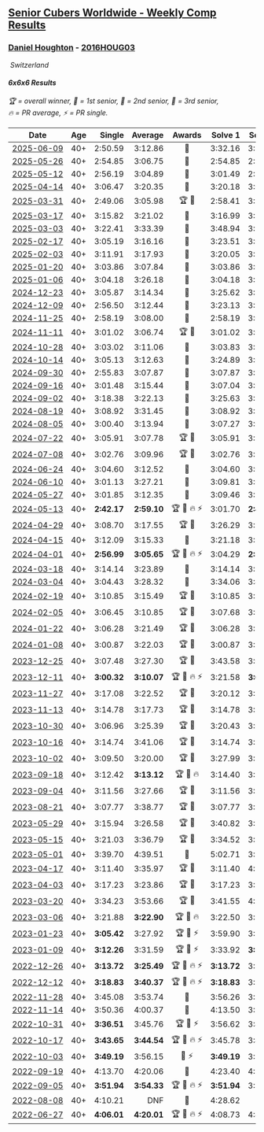 <style>table {white-space: nowrap;}</style>
<link rel="stylesheet" type="text/css" href="/scw-comp/css/flags.css" />

## [Senior Cubers Worldwide - Weekly Comp Results](/scw-comp/results/)
### [Daniel Houghton](README.md) - [2016HOUG03](https://www.worldcubeassociation.org/persons/2016HOUG03?event=666)

<i class="flag flag-CH" />&nbsp;Switzerland

#### 6x6x6 Results

<span style="white-space: nowrap;">🏆 = overall winner</span>, <span style="white-space: nowrap;">🥇 = 1st senior</span>, <span style="white-space: nowrap;">🥈 = 2nd senior</span>, <span style="white-space: nowrap;">🥉 = 3rd senior</span>, <span style="white-space: nowrap;">🔥 = PR average</span>, <span style="white-space: nowrap;">⚡ = PR single</span>.

| Date | Age | Single | Average | Awards | Solve 1 | Solve 2 | Solve 3 | Video |
| :--: | :--: | --: | --: | :--: | --: | --: | --: | :-- |
| [2025-06-09](../../results/2025-06-09/666.md) | 40+ | 2:50.59 | 3:12.86 | 🥉 | 3:32.16 | 3:15.84 | 2:50.59 | [Desktop](https://www.facebook.com/events/2080552229022879/permalink/2089472711464164) / [Mobile](https://m.facebook.com/events/2080552229022879?view=permalink&id=2089472711464164) |
| [2025-05-26](../../results/2025-05-26/666.md) | 40+ | 2:54.85 | 3:06.75 | 🥈 | 2:54.85 | 2:58.87 | 3:26.53 | [Desktop](https://www.facebook.com/events/682673204539262/permalink/688832747256641) / [Mobile](https://m.facebook.com/events/682673204539262?view=permalink&id=688832747256641) |
| [2025-05-12](../../results/2025-05-12/666.md) | 40+ | 2:56.19 | 3:04.89 | 🥉 | 3:01.49 | 2:56.19 | 3:16.98 | [Desktop](https://www.facebook.com/events/1048583683851881/permalink/1053053240071592) / [Mobile](https://m.facebook.com/events/1048583683851881?view=permalink&id=1053053240071592) |
| [2025-04-14](../../results/2025-04-14/666.md) | 40+ | 3:06.47 | 3:20.35 | 🥈 | 3:20.18 | 3:06.47 | 3:34.39 | [Desktop](https://www.facebook.com/events/557740544015249/permalink/563543770101593) / [Mobile](https://m.facebook.com/events/557740544015249?view=permalink&id=563543770101593) |
| [2025-03-31](../../results/2025-03-31/666.md) | 40+ | 2:49.06 | 3:05.98 | 🏆 🥇 | 2:58.41 | 3:30.48 | 2:49.06 | [Desktop](https://www.facebook.com/events/1215716510554915/permalink/1221293659997200) / [Mobile](https://m.facebook.com/events/1215716510554915?view=permalink&id=1221293659997200) |
| [2025-03-17](../../results/2025-03-17/666.md) | 40+ | 3:15.82 | 3:21.02 | 🥈 | 3:16.99 | 3:15.82 | 3:30.24 | [Desktop](https://www.facebook.com/events/640124968972990/permalink/649020234750130) / [Mobile](https://m.facebook.com/events/640124968972990?view=permalink&id=649020234750130) |
| [2025-03-03](../../results/2025-03-03/666.md) | 40+ | 3:22.41 | 3:33.39 | 🥉 | 3:48.94 | 3:28.81 | 3:22.41 | [Desktop](https://www.facebook.com/events/1658275441710851/permalink/1666523184219410) / [Mobile](https://m.facebook.com/events/1658275441710851?view=permalink&id=1666523184219410) |
| [2025-02-17](../../results/2025-02-17/666.md) | 40+ | 3:05.19 | 3:16.16 | 🥈 | 3:23.51 | 3:05.19 | 3:19.79 | [Desktop](https://www.facebook.com/events/932951942320656/permalink/936198555329328) / [Mobile](https://m.facebook.com/events/932951942320656?view=permalink&id=936198555329328) |
| [2025-02-03](../../results/2025-02-03/666.md) | 40+ | 3:11.91 | 3:17.93 | 🥉 | 3:20.05 | 3:21.84 | 3:11.91 | [Desktop](https://www.facebook.com/events/1130545325035871/permalink/1134451101311960) / [Mobile](https://m.facebook.com/events/1130545325035871?view=permalink&id=1134451101311960) |
| [2025-01-20](../../results/2025-01-20/666.md) | 40+ | 3:03.86 | 3:07.84 | 🥉 | 3:03.86 | 3:09.77 | 3:09.90 | [Desktop](https://www.facebook.com/events/963859128590696/permalink/971082277868381) / [Mobile](https://m.facebook.com/events/963859128590696?view=permalink&id=971082277868381) |
| [2025-01-06](../../results/2025-01-06/666.md) | 40+ | 3:04.18 | 3:26.18 | 🥈 | 3:04.18 | 3:55.38 | 3:18.99 | [Desktop](https://www.facebook.com/events/634250922593731/permalink/640794905272666) / [Mobile](https://m.facebook.com/events/634250922593731?view=permalink&id=640794905272666) |
| [2024-12-23](../../results/2024-12-23/666.md) | 40+ | 3:05.87 | 3:14.34 | 🥉 | 3:25.62 | 3:11.53 | 3:05.87 | [Desktop](https://www.facebook.com/events/611146718114819/permalink/620495720513252) / [Mobile](https://m.facebook.com/events/611146718114819?view=permalink&id=620495720513252) |
| [2024-12-09](../../results/2024-12-09/666.md) | 40+ | 2:56.50 | 3:12.44 | 🥉 | 3:23.13 | 3:17.70 | 2:56.50 | [Desktop](https://www.facebook.com/events/1632089064354736/permalink/1640719990158310) / [Mobile](https://m.facebook.com/events/1632089064354736?view=permalink&id=1640719990158310) |
| [2024-11-25](../../results/2024-11-25/666.md) | 40+ | 2:58.19 | 3:08.00 | 🥈 | 2:58.19 | 3:00.55 | 3:25.25 | [Desktop](https://www.facebook.com/events/568276315811932/permalink/574028498570047) / [Mobile](https://m.facebook.com/events/568276315811932?view=permalink&id=574028498570047) |
| [2024-11-11](../../results/2024-11-11/666.md) | 40+ | 3:01.02 | 3:06.74 | 🏆 🥇 | 3:01.02 | 3:05.66 | 3:13.55 | [Desktop](https://www.facebook.com/events/456459500381444/permalink/464771296216931) / [Mobile](https://m.facebook.com/events/456459500381444?view=permalink&id=464771296216931) |
| [2024-10-28](../../results/2024-10-28/666.md) | 40+ | 3:03.02 | 3:11.06 | 🥈 | 3:03.83 | 3:26.34 | 3:03.02 | [Desktop](https://www.facebook.com/events/1343692439829519/permalink/1346576379541125) / [Mobile](https://m.facebook.com/events/1343692439829519?view=permalink&id=1346576379541125) |
| [2024-10-14](../../results/2024-10-14/666.md) | 40+ | 3:05.13 | 3:12.63 | 🥉 | 3:24.89 | 3:05.13 | 3:07.87 | [Desktop](https://www.facebook.com/events/1556569994978787/permalink/1561852594450527) / [Mobile](https://m.facebook.com/events/1556569994978787?view=permalink&id=1561852594450527) |
| [2024-09-30](../../results/2024-09-30/666.md) | 40+ | 2:55.83 | 3:07.87 | 🥉 | 3:07.87 | 3:19.91 | 2:55.83 | [Desktop](https://www.facebook.com/events/1448319499191380/permalink/1456372585052738) / [Mobile](https://m.facebook.com/events/1448319499191380?view=permalink&id=1456372585052738) |
| [2024-09-16](../../results/2024-09-16/666.md) | 40+ | 3:01.48 | 3:15.44 | 🥈 | 3:07.04 | 3:01.48 | 3:37.79 | [Desktop](https://www.facebook.com/events/1169142974162460/permalink/1175738750169549) / [Mobile](https://m.facebook.com/events/1169142974162460?view=permalink&id=1175738750169549) |
| [2024-09-02](../../results/2024-09-02/666.md) | 40+ | 3:18.38 | 3:22.13 | 🥉 | 3:25.63 | 3:18.38 | 3:22.39 | [Desktop](https://www.facebook.com/events/496466003310019/permalink/499473313009288) / [Mobile](https://m.facebook.com/events/496466003310019?view=permalink&id=499473313009288) |
| [2024-08-19](../../results/2024-08-19/666.md) | 40+ | 3:08.92 | 3:31.45 | 🥉 | 3:08.92 | 3:18.19 | 4:07.25 | [Desktop](https://www.facebook.com/events/969856414942868/permalink/973123084616201) / [Mobile](https://m.facebook.com/events/969856414942868?view=permalink&id=973123084616201) |
| [2024-08-05](../../results/2024-08-05/666.md) | 40+ | 3:00.40 | 3:13.94 | 🥉 | 3:07.27 | 3:00.40 | 3:34.15 | [Desktop](https://www.facebook.com/events/843031524469348/permalink/847011407404693) / [Mobile](https://m.facebook.com/events/843031524469348?view=permalink&id=847011407404693) |
| [2024-07-22](../../results/2024-07-22/666.md) | 40+ | 3:05.91 | 3:07.78 | 🏆 🥇 | 3:05.91 | 3:11.08 | 3:06.36 | [Desktop](https://www.facebook.com/events/785148847162745/permalink/793587962985500) / [Mobile](https://m.facebook.com/events/785148847162745?view=permalink&id=793587962985500) |
| [2024-07-08](../../results/2024-07-08/666.md) | 40+ | 3:02.76 | 3:09.96 | 🏆 🥇 | 3:02.76 | 3:11.80 | 3:15.31 | [Desktop](https://www.facebook.com/events/1154223792452847/permalink/1162576694950890) / [Mobile](https://m.facebook.com/events/1154223792452847?view=permalink&id=1162576694950890) |
| [2024-06-24](../../results/2024-06-24/666.md) | 40+ | 3:04.60 | 3:12.52 | 🥈 | 3:04.60 | 3:08.14 | 3:24.82 | [Desktop](https://www.facebook.com/events/500485402410682/permalink/508785844913971) / [Mobile](https://m.facebook.com/events/500485402410682?view=permalink&id=508785844913971) |
| [2024-06-10](../../results/2024-06-10/666.md) | 40+ | 3:01.13 | 3:27.21 | 🥉 | 3:09.81 | 3:01.13 | 4:10.70 | [Desktop](https://www.facebook.com/events/804039971828225/permalink/811819454383610) / [Mobile](https://m.facebook.com/events/804039971828225?view=permalink&id=811819454383610) |
| [2024-05-27](../../results/2024-05-27/666.md) | 40+ | 3:01.85 | 3:12.35 | 🥈 | 3:09.46 | 3:25.73 | 3:01.85 | [Desktop](https://www.facebook.com/events/476090921456450/permalink/483897934009082) / [Mobile](https://m.facebook.com/events/476090921456450?view=permalink&id=483897934009082) |
| [2024-05-13](../../results/2024-05-13/666.md) | 40+ | **2:42.17** | **2:59.10** | 🏆 🥇 🔥 ⚡ | 3:01.70 | **2:42.17** | 3:13.42 | [Desktop](https://www.facebook.com/events/849366597233542/permalink/854649486705253) / [Mobile](https://m.facebook.com/events/849366597233542?view=permalink&id=854649486705253) |
| [2024-04-29](../../results/2024-04-29/666.md) | 40+ | 3:08.70 | 3:17.55 | 🏆 🥇 | 3:26.29 | 3:17.66 | 3:08.70 | [Desktop](https://www.facebook.com/events/457727373442774/permalink/464519406096904) / [Mobile](https://m.facebook.com/events/457727373442774?view=permalink&id=464519406096904) |
| [2024-04-15](../../results/2024-04-15/666.md) | 40+ | 3:12.09 | 3:15.33 | 🥈 | 3:21.18 | 3:12.73 | 3:12.09 | [Desktop](https://www.facebook.com/events/3767623586842150/permalink/3780789928858849) / [Mobile](https://m.facebook.com/events/3767623586842150?view=permalink&id=3780789928858849) |
| [2024-04-01](../../results/2024-04-01/666.md) | 40+ | **2:56.99** | **3:05.65** | 🏆 🥇 🔥 ⚡ | 3:04.29 | **2:56.99** | 3:15.68 | [Desktop](https://www.facebook.com/events/3767623586842150/permalink/3774969149440927) / [Mobile](https://m.facebook.com/events/3767623586842150?view=permalink&id=3774969149440927) |
| [2024-03-18](../../results/2024-03-18/666.md) | 40+ | 3:14.14 | 3:23.89 | 🥉 | 3:14.14 | 3:19.49 | 3:38.04 | [Desktop](https://www.facebook.com/events/386186517521787/permalink/391745236965915) / [Mobile](https://m.facebook.com/events/386186517521787?view=permalink&id=391745236965915) |
| [2024-03-04](../../results/2024-03-04/666.md) | 40+ | 3:04.43 | 3:28.32 | 🥉 | 3:34.06 | 3:46.48 | 3:04.43 | [Desktop](https://www.facebook.com/events/3564311457163699/permalink/3569233076671537) / [Mobile](https://m.facebook.com/events/3564311457163699?view=permalink&id=3569233076671537) |
| [2024-02-19](../../results/2024-02-19/666.md) | 40+ | 3:10.85 | 3:15.49 | 🏆 🥇 | 3:10.85 | 3:11.29 | 3:24.33 | [Desktop](https://www.facebook.com/events/937364477878870/permalink/940823280866323) / [Mobile](https://m.facebook.com/events/937364477878870?view=permalink&id=940823280866323) |
| [2024-02-05](../../results/2024-02-05/666.md) | 40+ | 3:06.45 | 3:10.85 | 🏆 🥇 | 3:07.68 | 3:06.45 | 3:18.42 | [Desktop](https://www.facebook.com/events/402593568902224/permalink/406610008500580) / [Mobile](https://m.facebook.com/events/402593568902224?view=permalink&id=406610008500580) |
| [2024-01-22](../../results/2024-01-22/666.md) | 40+ | 3:06.28 | 3:21.49 | 🏆 🥇 | 3:06.28 | 3:30.35 | 3:27.85 | [Desktop](https://www.facebook.com/events/395750252948744/permalink/398393582684411) / [Mobile](https://m.facebook.com/events/395750252948744?view=permalink&id=398393582684411) |
| [2024-01-08](../../results/2024-01-08/666.md) | 40+ | 3:00.87 | 3:22.03 | 🏆 🥇 | 3:00.87 | 3:57.28 | 3:07.93 | [Desktop](https://www.facebook.com/events/1414013359524928/permalink/1421428152116782) / [Mobile](https://m.facebook.com/events/1414013359524928?view=permalink&id=1421428152116782) |
| [2023-12-25](../../results/2023-12-25/666.md) | 40+ | 3:07.48 | 3:27.30 | 🏆 🥇 | 3:43.58 | 3:07.48 | 3:30.83 | [Desktop](https://www.facebook.com/events/349610014457902/permalink/355138053905098) / [Mobile](https://m.facebook.com/events/349610014457902?view=permalink&id=355138053905098) |
| [2023-12-11](../../results/2023-12-11/666.md) | 40+ | **3:00.32** | **3:10.07** | 🏆 🥇 🔥 ⚡ | 3:21.58 | **3:00.32** | 3:08.30 | [Desktop](https://www.facebook.com/events/101679999707522/permalink/106113975930791) / [Mobile](https://m.facebook.com/events/101679999707522?view=permalink&id=106113975930791) |
| [2023-11-27](../../results/2023-11-27/666.md) | 40+ | 3:17.08 | 3:22.52 | 🏆 🥇 | 3:20.12 | 3:30.35 | 3:17.08 | [Desktop](https://www.facebook.com/events/305565215720258/permalink/313161878293925) / [Mobile](https://m.facebook.com/events/305565215720258?view=permalink&id=313161878293925) |
| [2023-11-13](../../results/2023-11-13/666.md) | 40+ | 3:14.78 | 3:17.73 | 🏆 🥇 | 3:14.78 | 3:22.22 | 3:16.20 | [Desktop](https://www.facebook.com/events/1374628593479428/permalink/1377461269862827) / [Mobile](https://m.facebook.com/events/1374628593479428?view=permalink&id=1377461269862827) |
| [2023-10-30](../../results/2023-10-30/666.md) | 40+ | 3:06.96 | 3:25.39 | 🏆 🥇 | 3:20.43 | 3:06.96 | 3:48.77 | [Desktop](https://www.facebook.com/events/366558396032988/permalink/370986935590134) / [Mobile](https://m.facebook.com/events/366558396032988?view=permalink&id=370986935590134) |
| [2023-10-16](../../results/2023-10-16/666.md) | 40+ | 3:14.74 | 3:41.06 | 🏆 🥇 | 3:14.74 | 3:28.58 | 4:19.87 | [Desktop](https://www.facebook.com/events/754076313399498/permalink/760180499455746) / [Mobile](https://m.facebook.com/events/754076313399498?view=permalink&id=760180499455746) |
| [2023-10-02](../../results/2023-10-02/666.md) | 40+ | 3:09.50 | 3:20.00 | 🏆 🥇 | 3:27.99 | 3:22.51 | 3:09.50 | [Desktop](https://www.facebook.com/events/370105888672980/permalink/376999534650282) / [Mobile](https://m.facebook.com/events/370105888672980?view=permalink&id=376999534650282) |
| [2023-09-18](../../results/2023-09-18/666.md) | 40+ | 3:12.42 | **3:13.12** | 🏆 🥇 🔥 | 3:14.40 | 3:12.42 | 3:12.54 | [Desktop](https://www.facebook.com/events/3507561106126011/permalink/3510527209162734) / [Mobile](https://m.facebook.com/events/3507561106126011?view=permalink&id=3510527209162734) |
| [2023-09-04](../../results/2023-09-04/666.md) | 40+ | 3:11.56 | 3:27.66 | 🏆 🥇 | 3:11.56 | 3:21.80 | 3:49.61 | [Desktop](https://www.facebook.com/events/2764998176984627/permalink/2769613936523051) / [Mobile](https://m.facebook.com/events/2764998176984627?view=permalink&id=2769613936523051) |
| [2023-08-21](../../results/2023-08-21/666.md) | 40+ | 3:07.77 | 3:38.77 | 🏆 🥇 | 3:07.77 | 3:30.21 | 4:18.34 | [Desktop](https://www.facebook.com/events/605466225085334/permalink/611974837767806) / [Mobile](https://m.facebook.com/events/605466225085334?view=permalink&id=611974837767806) |
| [2023-05-29](../../results/2023-05-29/666.md) | 40+ | 3:15.94 | 3:26.58 | 🏆 🥇 | 3:40.82 | 3:15.94 | 3:22.97 | [Desktop](https://www.facebook.com/events/769039921377061/permalink/774309547516765) / [Mobile](https://m.facebook.com/events/769039921377061?view=permalink&id=774309547516765) |
| [2023-05-15](../../results/2023-05-15/666.md) | 40+ | 3:21.03 | 3:36.79 | 🏆 🥇 | 3:34.52 | 3:54.83 | 3:21.03 | [Desktop](https://www.facebook.com/events/201773726045437/permalink/207968062092670) / [Mobile](https://m.facebook.com/events/201773726045437?view=permalink&id=207968062092670) |
| [2023-05-01](../../results/2023-05-01/666.md) | 40+ | 3:39.70 | 4:39.51 | 🥇 | 5:02.71 | 3:39.70 | 5:16.11 | [Desktop](https://www.facebook.com/events/1554845911676556/permalink/1561192881041859) / [Mobile](https://m.facebook.com/events/1554845911676556?view=permalink&id=1561192881041859) |
| [2023-04-17](../../results/2023-04-17/666.md) | 40+ | 3:11.40 | 3:35.97 | 🏆 🥇 | 3:11.40 | 4:14.04 | 3:22.46 | [Desktop](https://www.facebook.com/events/175752445390498/permalink/184146884551054) / [Mobile](https://m.facebook.com/events/175752445390498?view=permalink&id=184146884551054) |
| [2023-04-03](../../results/2023-04-03/666.md) | 40+ | 3:17.23 | 3:23.86 | 🏆 🥇 | 3:17.23 | 3:35.06 | 3:19.29 | [Desktop](https://www.facebook.com/events/1352032565369803/permalink/1356989741540752) / [Mobile](https://m.facebook.com/events/1352032565369803?view=permalink&id=1356989741540752) |
| [2023-03-20](../../results/2023-03-20/666.md) | 40+ | 3:34.23 | 3:53.66 | 🏆 🥇 | 3:41.55 | 4:25.20 | 3:34.23 | [Desktop](https://www.facebook.com/events/1273456476928238/permalink/1277525919854627) / [Mobile](https://m.facebook.com/events/1273456476928238?view=permalink&id=1277525919854627) |
| [2023-03-06](../../results/2023-03-06/666.md) | 40+ | 3:21.88 | **3:22.90** | 🏆 🥇 🔥 | 3:22.50 | 3:21.88 | 3:24.33 | [Desktop](https://www.facebook.com/events/1616007312171296/permalink/1620896198349074) / [Mobile](https://m.facebook.com/events/1616007312171296?view=permalink&id=1620896198349074) |
| [2023-01-23](../../results/2023-01-23/666.md) | 40+ | **3:05.42** | 3:27.92 | 🏆 🥇 ⚡ | 3:59.90 | 3:18.44 | **3:05.42** | [Desktop](https://www.facebook.com/events/509798861140910/permalink/513885020732294) / [Mobile](https://m.facebook.com/events/509798861140910?view=permalink&id=513885020732294) |
| [2023-01-09](../../results/2023-01-09/666.md) | 40+ | **3:12.26** | 3:31.59 | 🏆 🥇 ⚡ | 3:33.92 | **3:12.26** | 3:48.59 | [Desktop](https://www.facebook.com/events/1531132474062600/permalink/1539412059901308) / [Mobile](https://m.facebook.com/events/1531132474062600?view=permalink&id=1539412059901308) |
| [2022-12-26](../../results/2022-12-26/666.md) | 40+ | **3:13.72** | **3:25.49** | 🏆 🥇 🔥 ⚡ | **3:13.72** | 3:23.71 | 3:39.05 | [Desktop](https://www.facebook.com/events/699260168471197/permalink/707102367686977) / [Mobile](https://m.facebook.com/events/699260168471197?view=permalink&id=707102367686977) |
| [2022-12-12](../../results/2022-12-12/666.md) | 40+ | **3:18.83** | **3:40.37** | 🏆 🥇 🔥 ⚡ | **3:18.83** | 3:20.76 | 4:21.51 | [Desktop](https://www.facebook.com/events/1310297966473638/permalink/1321470402023061) / [Mobile](https://m.facebook.com/events/1310297966473638?view=permalink&id=1321470402023061) |
| [2022-11-28](../../results/2022-11-28/666.md) | 40+ | 3:45.08 | 3:53.74 | 🥇 | 3:56.26 | 3:59.89 | 3:45.08 | [Desktop](https://www.facebook.com/events/1208453943094393/permalink/1216417175631403) / [Mobile](https://m.facebook.com/events/1208453943094393?view=permalink&id=1216417175631403) |
| [2022-11-14](../../results/2022-11-14/666.md) | 40+ | 3:50.36 | 4:00.37 | 🥈 | 4:13.50 | 3:57.24 | 3:50.36 | [Desktop](https://www.facebook.com/events/823524585526773/permalink/833210634558168) / [Mobile](https://m.facebook.com/events/823524585526773?view=permalink&id=833210634558168) |
| [2022-10-31](../../results/2022-10-31/666.md) | 40+ | **3:36.51** | 3:45.76 | 🏆 🥇 ⚡ | 3:56.62 | 3:44.16 | **3:36.51** | [Desktop](https://www.facebook.com/events/635474734791505/permalink/644883637183948) / [Mobile](https://m.facebook.com/events/635474734791505?view=permalink&id=644883637183948) |
| [2022-10-17](../../results/2022-10-17/666.md) | 40+ | **3:43.65** | **3:44.54** | 🏆 🥇 🔥 ⚡ | 3:45.78 | 3:44.18 | **3:43.65** | [Desktop](https://www.facebook.com/events/5873184052742514/permalink/5889657351095184) / [Mobile](https://m.facebook.com/events/5873184052742514?view=permalink&id=5889657351095184) |
| [2022-10-03](../../results/2022-10-03/666.md) | 40+ | **3:49.19** | 3:56.15 | 🥇 ⚡ | **3:49.19** | 3:54.13 | 4:05.12 | [Desktop](https://www.facebook.com/events/815539682815599/permalink/824736691895898) / [Mobile](https://m.facebook.com/events/815539682815599?view=permalink&id=824736691895898) |
| [2022-09-19](../../results/2022-09-19/666.md) | 40+ | 4:13.70 | 4:20.06 | 🥈 | 4:23.40 | 4:23.07 | 4:13.70 | [Desktop](https://www.facebook.com/events/400132442274991/permalink/407229801565255) / [Mobile](https://m.facebook.com/events/400132442274991?view=permalink&id=407229801565255) |
| [2022-09-05](../../results/2022-09-05/666.md) | 40+ | **3:51.94** | **3:54.33** | 🏆 🥇 🔥 ⚡ | **3:51.94** | 3:58.72 | 3:52.34 | [Desktop](https://www.facebook.com/events/448393960648054/permalink/455528309934619) / [Mobile](https://m.facebook.com/events/448393960648054?view=permalink&id=455528309934619) |
| [2022-08-08](../../results/2022-08-08/666.md) | 40+ | 4:10.21 | DNF | 🥇 | 4:28.62 | DNF | 4:10.21 | [Desktop](https://www.facebook.com/events/619445529768906/permalink/625490659164393) / [Mobile](https://m.facebook.com/events/619445529768906?view=permalink&id=625490659164393) |
| [2022-06-27](../../results/2022-06-27/666.md) | 40+ | **4:06.01** | **4:20.01** | 🏆 🥇 🔥 ⚡ | 4:08.73 | 4:45.30 | **4:06.01** | [Desktop](https://www.facebook.com/events/605852520957703/permalink/615060580036897) / [Mobile](https://m.facebook.com/events/605852520957703?view=permalink&id=615060580036897) |


<!-- Global site tag (gtag.js) - Google Analytics -->
<script async src="https://www.googletagmanager.com/gtag/js?id=UA-86348435-3"></script>
<script>window.dataLayer = window.dataLayer || []; function gtag() {dataLayer.push(arguments);} gtag('js', new Date()); gtag('config', 'UA-86348435-3');</script>
